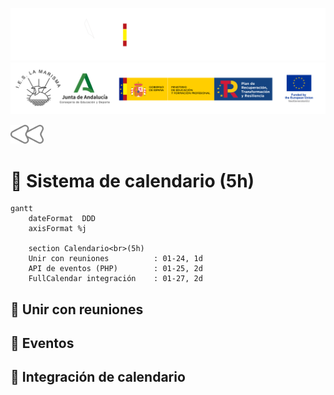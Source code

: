 ![](https://raw.githubusercontent.com/jcorvid509/.resGen/9cf65965f880c39d5e634d73522a6d656c4ea501/_bannerD.png#gh-dark-mode-only)
![](https://raw.githubusercontent.com/jcorvid509/.resGen/9cf65965f880c39d5e634d73522a6d656c4ea501/_bannerL.png#gh-light-mode-only)

<a href="/.md/roadmap.md"><img src="https://raw.githubusercontent.com/jcorvid509/.resGen/9cf65965f880c39d5e634d73522a6d656c4ea501/_back.svg" height="30"></a>

# 📆 Sistema de calendario (5h)

```mermaid
gantt
    dateFormat  DDD
    axisFormat %j
   
    section Calendario<br>(5h)
    Unir con reuniones          : 01-24, 1d
    API de eventos (PHP)        : 01-25, 2d
    FullCalendar integración    : 01-27, 2d
```

## 🔗 Unir con reuniones

## 🎉 Eventos

## 📅 Integración de calendario